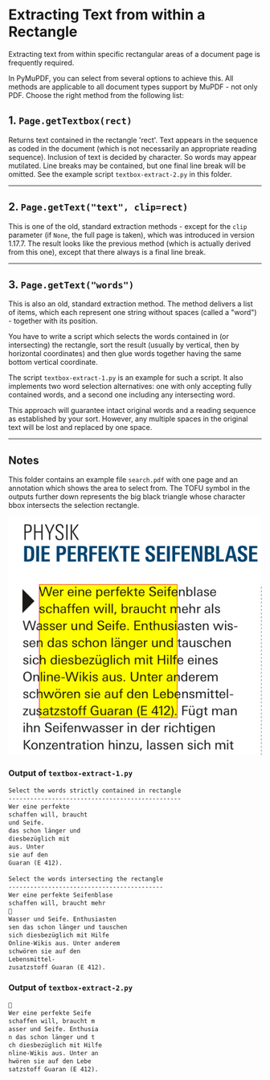 # Extracting Text from within a Rectangle
Extracting text from within specific rectangular areas of a document page is frequently required.

In PyMuPDF, you can select from several options to achieve this. All methods are applicable to all document types support by MuPDF - not only PDF. Choose the right method from the following list:

## 1. `Page.getTextbox(rect)`
Returns text contained in the rectangle 'rect'. Text appears in the sequence as coded in the document (which is not necessarily an appropriate reading sequence). Inclusion of text is decided by character. So words may appear mutilated. Line breaks may be contained, but one final line break will be omitted. See the example script `textbox-extract-2.py` in this folder.

----------

## 2. `Page.getText("text", clip=rect)`
This is one of the old, standard extraction methods - except for the `clip` parameter (if `None`, the full page is taken), which was introduced in version 1.17.7. The result looks like the previous method (which is actually derived from this one), except that there always is a final line break.

----------

## 3. `Page.getText("words")`
This is also an old, standard extraction method. The method delivers a list of items, which each represent one string without spaces (called a "word") - together with its position.

You have to write a script which selects the words contained in (or intersecting) the rectangle, sort the result (usually by vertical, then by horizontal coordinates) and then glue words together having the same bottom vertical coordinate.

The script `textbox-extract-1.py` is an example for such a script. It also implements two word selection alternatives: one with only accepting fully contained words, and a second one including any intersecting word.

This approach will guarantee intact original words and a reading sequence as established by your sort. However, any multiple spaces in the original text will be lost and replaced by one space.

----------

## Notes
This folder contains an example file `search.pdf` with one page and an annotation which shows the area to select from. The TOFU symbol in the outputs further down represents the big black triangle whose character bbox intersects the selection rectangle.

![screen](search.png)

### Output of `textbox-extract-1.py`
```
Select the words strictly contained in rectangle
------------------------------------------------
Wer eine perfekte
schaffen will, braucht
und Seife.
das schon länger und
diesbezüglich mit
aus. Unter
sie auf den
Guaran (E 412).

Select the words intersecting the rectangle
-------------------------------------------
Wer eine perfekte Seifenblase
schaffen will, braucht mehr

Wasser und Seife. Enthusiasten
sen das schon länger und tauschen
sich diesbezüglich mit Hilfe
Online-Wikis aus. Unter anderem
schwören sie auf den
Lebensmittel-
zusatzstoff Guaran (E 412).
```

### Output of `textbox-extract-2.py`
```

Wer eine perfekte Seife
schaffen will, braucht m
asser und Seife. Enthusia
n das schon länger und t
ch diesbezüglich mit Hilfe
nline-Wikis aus. Unter an
hwören sie auf den Lebe
satzstoff Guaran (E 412).
```
